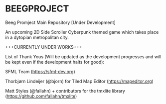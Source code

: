 # BEEGPROJECT
Beeg Promject Main Repository [Under Development]

An upcoming 2D Side Scroller Cyberpunk themed game which takes place in a dytopian metropolitan city.


+++CURRENTLY UNDER WORKS+++


List of Thank Yous (Will be updated as the development progresses and will be kept even if the development halts for good):

SFML Team (https://sfml-dev.org)

Thorbjørn Lindeijer (@bjorn) for Tiled Map Editor (https://mapeditor.org)

Matt Styles (@fallahn) + contributors for the tmxlite library (https://github.com/fallahn/tmxlite)



